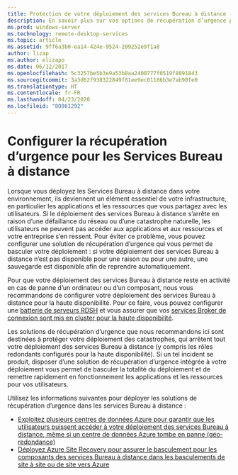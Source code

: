 ```yaml
---
title: Protection de votre déploiement des services Bureau à distance - Récupération d’urgence
description: En savoir plus sur vos options de récupération d’urgence pour les Services Bureau à distance
ms.prod: windows-server
ms.technology: remote-desktop-services
ms.topic: article
ms.assetid: 9ff6a3b0-ea14-424e-9524-209252e9f1a8
author: lizap
ms.author: elizapo
ms.date: 06/12/2017
ms.openlocfilehash: 5c3257be5b3e9a53b8aa2400777f0519f8891843
ms.sourcegitcommit: 3a3d62f938322849f81ee9ec01186b3e7ab90fe0
ms.translationtype: HT
ms.contentlocale: fr-FR
ms.lasthandoff: 04/23/2020
ms.locfileid: "80861292"
---
```

# <a name="configure-disaster-recovery-for-remote-desktop-services"></a>Configurer la récupération d’urgence pour les Services Bureau à distance

Lorsque vous déployez les Services Bureau à distance dans votre environnement, ils deviennent un élément essentiel de votre infrastructure, en particulier les applications et les ressources que vous partagez avec les utilisateurs. Si le déploiement des services Bureau à distance s’arrête en raison d’une défaillance du réseau ou d’une catastrophe naturelle, les utilisateurs ne peuvent pas accéder aux applications et aux ressources et votre entreprise s’en ressent. Pour éviter ce problème, vous pouvez configurer une solution de récupération d’urgence qui vous permet de basculer votre déploiement : si votre déploiement des services Bureau à distance n’est pas disponible pour une raison ou pour une autre, une sauvegarde est disponible afin de reprendre automatiquement.

Pour que votre déploiement des services Bureau à distance reste en activité en cas de panne d’un ordinateur ou d’un composant, nous vous recommandons de configurer votre déploiement des services Bureau à distance pour la haute disponibilité. Pour ce faire, vous pouvez configurer une [batterie de serveurs RDSH](rds-scale-rdsh-farm.md) et vous assurer que vos [services Broker de connexion sont mis en cluster pour la haute disponibilité](rds-connection-broker-cluster.md). 

Les solutions de récupération d’urgence que nous recommandons ici sont destinées à protéger votre déploiement des catastrophes, qui arrêtent tout votre déploiement des services Bureau à distance (y compris les rôles redondants configurés pour la haute disponibilité). Si un tel incident se produit, disposer d’une solution de récupération d’urgence intégrée à votre déploiement vous permet de basculer la totalité du déploiement et de remettre rapidement en fonctionnement les applications et les ressources pour vos utilisateurs.

Utilisez les informations suivantes pour déployer les solutions de récupération d’urgence dans les services Bureau à distance :

- [Exploitez plusieurs centres de données Azure pour garantir que les utilisateurs puissent accéder à votre déploiement des services Bureau à distance, même si un centre de données Azure tombe en panne (géo-redondance)](rds-multi-datacenter-deployment.md)
- [Déployez Azure Site Recovery pour assurer le basculement pour les composants des services Bureau à distance dans les basculements de site à site ou de site vers Azure](rds-disaster-recovery-with-azure.md)


